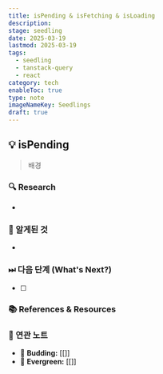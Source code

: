 ```yaml
---
title: isPending & isFetching & isLoading
description: 
stage: seedling
date: 2025-03-19
lastmod: 2025-03-19
tags:
  - seedling
  - tanstack-query
  - react
category: tech
enableToc: true
type: note
imageNameKey: Seedlings
draft: true
---
```


## 💡 isPending

> 배경

### 🔍 Research

-

### 🚩 알게된 것

-

### ⏭ 다음 단계 (What's Next?)

- [ ]

### 📚 References & Resources

### 📝 연관 노트

- 🌿 **Budding:** [[]]
- 🌳 **Evergreen:** [[]]
